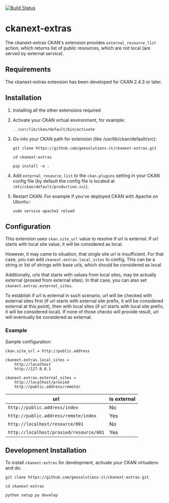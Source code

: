 
[![Build Status](https://travis-ci.org/geosolutions-it/ckanext-extras.svg?branch=master)](https://travis-ci.org/geosolutions-it/ckanext-extras)

# ckanext-extras

The ckanext-extras CKAN's extension provides `external_resource_list` action, which returns list of public resources, which are not local (are served by external service).

## Requirements

The ckanext-extras extension has been developed for CKAN 2.4.3 or later.

## Installation

1. Installing all the other extensions required

2. Activate your CKAN virtual environment, for example:

     `. /usr/lib/ckan/default/bin/activate`
     
3. Go into your CKAN path for extension (like /usr/lib/ckan/default/src):

    `git clone https://github.com/geosolutions-it/ckanext-extras.git`
    
    `cd ckanext-extras`
    
    `pip install -e .`

4. Add ``external_resource_list`` to the ``ckan.plugins`` setting in your CKAN
   config file (by default the config file is located at ``/etc/ckan/default/production.ini``).


5. Restart CKAN. For example if you've deployed CKAN with Apache on Ubuntu::

     `sudo service apache2 reload`

## Configuration

This extension uses `ckan.site_url` value to resolve if url is external. If url starts with local site value, it will be considered as local.

However, it may came to situation, that single site url is insufficient. For that case, you can add `ckanext.extras.local_sites` to config. This can be a string or list of strings with base urls, which should be considered as local.

Additionally, urls that starts with values from local sites, may be actually external (proxied from external sites). In that case, you can also set `ckanext.extras.external_sites`. 

To establish if url is external in such scenario, url will be checked with external sites first (if url starts with external site prefix, it will be considered external at this point), then with local sites (if url starts with local site prefix, it will be considered local). If none of those checks will provide result, url will eventually be considered as external.


### Example

Sample configuration:

```
ckan.site_url = http://public.address

ckanext.extras.local_sites =
    http://localhost
    http://127.0.0.1

ckanext.extras.external_sites = 
    http://localhost/proxied
    http://public.address/remote/

```

url | is external
--- | ---
`http://public.address/index` | No
`http://public.address/remote/index` | Yes
`http://localhost/resource/001` | No
`http://localhost/proxied/resource/001` | Yes


## Development Installation

To install `ckanext-extras` for development, activate your CKAN virtualenv and do:

	git clone https://github.com/geosolutions-it/ckanext-extras.git

	cd ckanext-extras

	python setup.py develop

